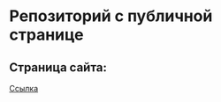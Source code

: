 # Репозиторий с публичной странице
## Страница сайта:
[Ссылка](https://newtestformeo.github.io/new-repo-2/)